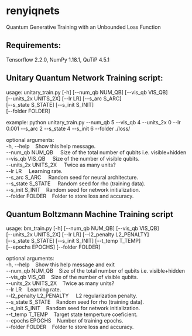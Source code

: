 # renyiqnets
Quantum Generative Training with an Unbounded Loss Function

## Requirements:
Tensorflow 2.2.0, NumPy 1.18.1, QuTiP 4.5.1

## Unitary Quantum Network Training script: 

usage: unitary_train.py [-h] [--num_qb NUM_QB] [--vis_qb VIS_QB] \
                        [--units_2x UNITS_2X] [--lr LR] [--s_arc S_ARC] \
                        [--s_state S_STATE] [--s_init S_INIT] \
                        [--folder FOLDER]

example: python unitary_train.py --num_qb 5 --vis_qb 4 --units_2x 0 --lr 0.001 
 --s_arc 2 --s_state 4 --s_init 6 --folder ./loss/

optional arguments:\
  -h, --help &nbsp;&nbsp;           Show this help message. \
  --num_qb NUM_QB &nbsp; &nbsp;     Size of the total number of qubits i.e. visible+hidden \
  --vis_qb VIS_QB &nbsp; &nbsp;     Size of the number of visible qubits. \
  --units_2x UNITS_2X &nbsp; &nbsp; Twice as many units? \
  --lr LR &nbsp; &nbsp;             Learning rate. \
  --s_arc S_ARC &nbsp; &nbsp;       Random seed for neural architecture. \
  --s_state S_STATE &nbsp; &nbsp;   Random seed for rho (training data). \
  --s_init S_INIT &nbsp;&nbsp;      Random seed for network initialization. \
  --folder FOLDER &nbsp;&nbsp;      Folder to store loss and accuracy.

## Quantum Boltzmann Machine Training script
usage: bm_train.py [-h] [--num_qb NUM_QB] [--vis_qb VIS_QB] \
                   [--units_2x UNITS_2X] [--lr LR] [--l2_penalty L2_PENALTY] \
                   [--s_state S_STATE] [--s_init S_INIT] [--t_temp T_TEMP] \
                   [--epochs EPOCHS] [--folder FOLDER]

optional arguments:\
  -h, --help &nbsp;&nbsp;           Show this help message and exit \
  --num_qb NUM_QB &nbsp;&nbsp;      Size of the total number of qubits i.e. visible+hidden \
  --vis_qb VIS_QB &nbsp;&nbsp;      Size of the number of visible qubits. \
  --units_2x UNITS_2X &nbsp;&nbsp;  Twice as many units? \
  --lr LR &nbsp;&nbsp;              Learning rate. \
  --l2_penalty L2_PENALTY &nbsp; &nbsp; L2 regularization penalty. \
  --s_state S_STATE &nbsp;&nbsp;    Random seed for rho (training data). \
  --s_init S_INIT &nbsp;&nbsp;      Random seed for network initialization. \
  --t_temp T_TEMP &nbsp;&nbsp;      Target state temperture coeficient. \
  --epochs EPOCHS &nbsp;&nbsp;      Number of training epochs. \
  --folder FOLDER  &nbsp;&nbsp;     Folder to store loss and accuracy.
